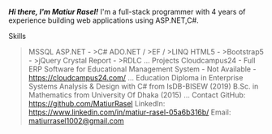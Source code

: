 ***Hi there, I'm _Matiur Rasel_!***
I'm a full-stack programmer with 4 years of experience building web applications using ASP.NET,C#.

Skills
>MSSQL
>ASP.NET - >C# 
>ADO.NET / >EF / >LINQ
>HTML5 - >Bootstrap5 - >jQuery
>Crystal Report - >RDLC
...
Projects
Cloudcampus24 - Full ERP Software for Educational Management System - Not Available - https://cloudcampus24.com/
...
Education
Diploma in Enterprise Systems Analysis & Design with C# from IsDB-BISEW (2019)
B.Sc. in Mathematics from University Of Dhaka (2015)
...
Contact
GitHub: https://github.com/MatiurRasel
LinkedIn: https://www.linkedin.com/in/matiur-rasel-05a6b316b/
Email: matiurrasel1002@gmail.com

